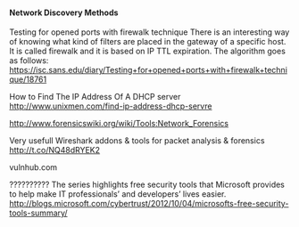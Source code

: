 
#### Network Discovery Methods

Testing for opened ports with firewalk technique
There is an interesting way of knowing what kind of filters are placed in the gateway of a specific host. It is called firewalk and it is based on IP TTL expiration. The algorithm goes as follows:
https://isc.sans.edu/diary/Testing+for+opened+ports+with+firewalk+technique/18761


How to Find The IP Address Of A DHCP server
http://www.unixmen.com/find-ip-address-dhcp-servre

http://www.forensicswiki.org/wiki/Tools:Network_Forensics

Very usefull Wireshark addons & tools for packet analysis & forensics
http://t.co/NQ48dRYEK2

vulnhub.com

??????????
The series highlights free security tools that Microsoft provides to help make IT professionals’ and developers’ lives easier. 
http://blogs.microsoft.com/cybertrust/2012/10/04/microsofts-free-security-tools-summary/
